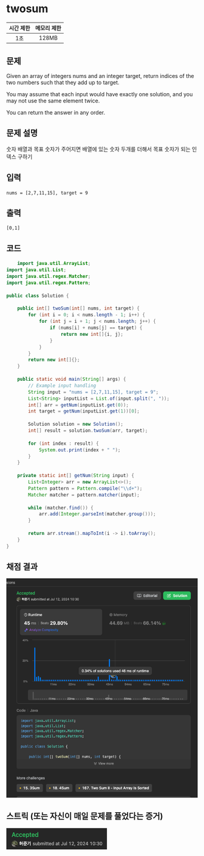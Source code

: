 # twosum
|시간 제한|메모리 제한|
|:--:|:--:|
|1초|128MB|

## 문제
Given an array of integers nums and an integer target, return indices of the two numbers such that they add up to target.

You may assume that each input would have exactly one solution, and you may not use the same element twice.

You can return the answer in any order.
## 문제 설명
숫자 배열과 목표 숫자가 주어지면 배열에 있는 숫자 두개를 더해서 목표 숫자가 되는
인덱스 구하기


## 입력
```
nums = [2,7,11,15], target = 9
```

## 출력
```
[0,1]
```
## 코드
```java
    import java.util.ArrayList;
import java.util.List;
import java.util.regex.Matcher;
import java.util.regex.Pattern;

public class Solution {

    public int[] twoSum(int[] nums, int target) {
        for (int i = 0; i < nums.length - 1; i++) {
            for (int j = i + 1; j < nums.length; j++) {
                if (nums[i] + nums[j] == target) {
                    return new int[]{i, j};
                }
            }
        }
        return new int[]{};
    }

    public static void main(String[] args) {
        // Example input handling
        String input = "nums = [2,7,11,15], target = 9";
        List<String> inputList = List.of(input.split(", "));
        int[] arr = getNum(inputList.get(0));
        int target = getNum(inputList.get(1))[0];

        Solution solution = new Solution();
        int[] result = solution.twoSum(arr, target);

        for (int index : result) {
            System.out.print(index + " ");
        }
    }

    private static int[] getNum(String input) {
        List<Integer> arr = new ArrayList<>();
        Pattern pattern = Pattern.compile("\\d+");
        Matcher matcher = pattern.matcher(input);

        while (matcher.find()) {
            arr.add(Integer.parseInt(matcher.group()));
        }

        return arr.stream().mapToInt(i -> i).toArray();
    }
}
```

## 채점 결과
![img.png](img.png)

## 스트릭 (또는 자신이 매일 문제를 풀었다는 증거)
![img_1.png](img_1.png)
